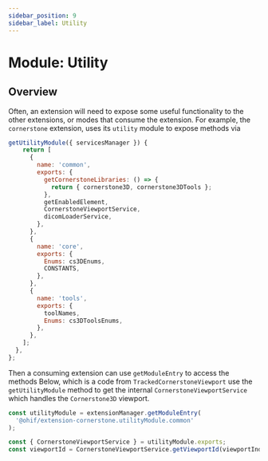 ```yaml
---
sidebar_position: 9
sidebar_label: Utility
---
```


# Module: Utility

## Overview

Often, an extension will need to expose some useful functionality to the other
extensions, or modes that consume the extension. For example, the `cornerstone`
extension, uses its `utility` module to expose methods via

```js
getUtilityModule({ servicesManager }) {
    return [
      {
        name: 'common',
        exports: {
          getCornerstoneLibraries: () => {
            return { cornerstone3D, cornerstone3DTools };
          },
          getEnabledElement,
          CornerstoneViewportService,
          dicomLoaderService,
        },
      },
      {
        name: 'core',
        exports: {
          Enums: cs3DEnums,
          CONSTANTS,
        },
      },
      {
        name: 'tools',
        exports: {
          toolNames,
          Enums: cs3DToolsEnums,
        },
      },
    ];
  },
};
```

Then a consuming extension can use `getModuleEntry` to access the methods
Below, which is a code from `TrackedCornerstoneViewport` use the `getUtilityModule` method to get the internal `CornerstoneViewportService` which handles the `Cornerstone3D` viewport.

```js title="extensions/measurement-tracking/src/viewports/TrackedCornerstoneViewport.tsx"
const utilityModule = extensionManager.getModuleEntry(
  '@ohif/extension-cornerstone.utilityModule.common'
);

const { CornerstoneViewportService } = utilityModule.exports;
const viewportId = CornerstoneViewportService.getViewportId(viewportIndex);
```

